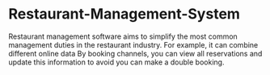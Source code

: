 # Restaurant-Management-System
Restaurant management software aims to simplify the most common management duties in the restaurant industry. For example, it can combine different online data By booking channels, you can view all reservations and update this information to avoid you can make a double booking.
